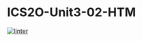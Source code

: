# ICS2O-Unit3-02-HTM
[![linter](https://github.com/Matthew-Loiselle/ICS2O-Unit3-02-HTM/workflows/linter/badge.svg)](https://github.com/marketplace/actions/super-linter)
